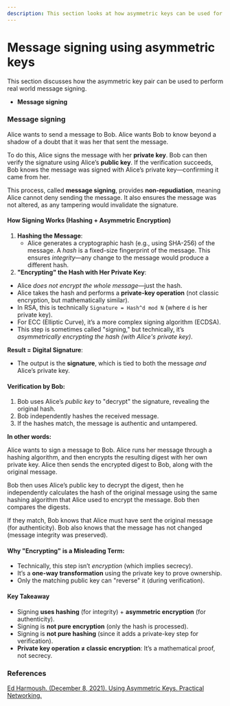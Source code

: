 ```yaml
---
description: This section looks at how asymmetric keys can be used for message signing
---
```


# Message signing using asymmetric keys

This section discusses how the asymmetric key pair can be used to perform real world message signing.

* **Message signing**

### Message signing

Alice wants to send a message to Bob. Alice wants Bob to know beyond a shadow of a doubt that it was her that sent the message.

To do this, Alice signs the message with her **private key**. Bob can then verify the signature using Alice’s **public key**. If the verification succeeds, Bob knows the message was signed with Alice’s private key—confirming it came from her.

This process, called **message signing**, provides **non-repudiation**, meaning Alice cannot deny sending the message. It also ensures the message was not altered, as any tampering would invalidate the signature.

#### **How Signing Works (Hashing + Asymmetric Encryption)**

1. **Hashing the Message**:
   * Alice generates a cryptographic hash (e.g., using SHA-256) of the message. A _hash_ is a fixed-size fingerprint of the message. This ensures _integrity_—any change to the message would produce a different hash.
2. **"Encrypting" the Hash with Her Private Key**:

* Alice _does not encrypt the whole message_—just the hash.
* Alice takes the hash and performs a **private-key operation** (not classic encryption, but mathematically similar).
* In RSA, this is technically `Signature = Hash^d mod N` (where `d` is her private key).
* For ECC (Elliptic Curve), it’s a more complex signing algorithm (ECDSA).
* This step is sometimes called "signing," but technically, it’s _asymmetrically encrypting the hash (with Alice's private key)_.

**Result = Digital Signature**:

* The output is the **signature**, which is tied to both the message _and_ Alice’s private key.

#### Verification by Bob:

1. Bob uses Alice’s _public key_ to "decrypt" the signature, revealing the original hash.
2. Bob independently hashes the received message.
3. If the hashes match, the message is authentic and untampered.

**In other words:**

Alice wants to sign a message to Bob. Alice runs her message through a hashing algorithm, and then encrypts the resulting digest with her own private key. Alice then sends the encrypted digest to Bob, along with the original message.

Bob then uses Alice’s public key to decrypt the digest, then he independently calculates the hash of the original message using the same hashing algorithm that Alice used to encrypt the message. Bob then compares the digests.

If they match, Bob knows that Alice must have sent the original message (for authenticity). Bob also knows that the message has not changed (message integrity was preserved).

#### Why "Encrypting" is a Misleading Term:

* Technically, this step isn’t _encryption_ (which implies secrecy).
* It’s a **one-way transformation** using the private key to prove ownership.
* Only the matching public key can "reverse" it (during verification).

#### **Key Takeaway**

* Signing **uses hashing** (for integrity) + **asymmetric encryption** (for authenticity).
* Signing is **not pure encryption** (only the hash is processed).
* Signing is **not pure hashing** (since it adds a private-key step for verification).
* **Private key operation ≠ classic encryption**: It’s a mathematical proof, not secrecy.

### References

[Ed Harmoush. (December 8, 2021). Using Asymmetric Keys. Practical Networking.](https://www.practicalnetworking.net/series/cryptography/using-asymmetric-keys/)
